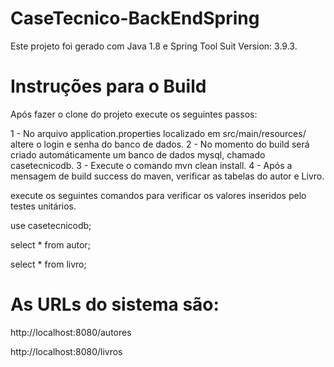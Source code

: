 # CaseTecnico-BackEndSpring

Este projeto foi gerado com Java 1.8 e Spring Tool Suit Version: 3.9.3.

# Instruções para o Build

Após fazer o clone do projeto execute os seguintes passos: 

1 - No arquivo application.properties localizado em src/main/resources/ altere o login e senha do banco de dados. 
2 - No momento do build será criado automáticamente um banco de dados mysql, chamado casetecnicodb.
3 - Execute o comando mvn clean install.
4 - Após a mensagem de build success do maven, verificar as tabelas do autor e Livro. 

execute os seguintes comandos para verificar os valores inseridos pelo testes unitários.

use casetecnicodb;

select * from autor;

select * from livro;

# As URLs do sistema são:

http://localhost:8080/autores

http://localhost:8080/livros

